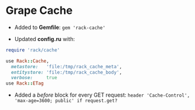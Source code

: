# Grape Cache

- Added to **Gemfile**:
`gem 'rack-cache'`

- Updated **config.ru** with:
```rb
require 'rack/cache'

use Rack::Cache,
  metastore:   'file:/tmp/rack_cache_meta',
  entitystore: 'file:/tmp/rack_cache_body',
  verbose:     true
use Rack::ETag
```

- Added a *before* block for every GET request:
`header 'Cache-Control', 'max-age=3600; public' if request.get?`

